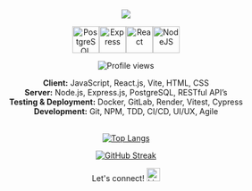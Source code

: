 <h1></h1>
<p align="center">
  <a href="https://github.com/DenverCoder1/readme-typing-svg">
  <img src="https://readme-typing-svg.herokuapp.com?lines=Hi+I'm+Scott.;I'm+a+full+stack+developer;Based+in+Seattle,+WA&center=true&width=500&height=75">
  
  </a>
</p>

<div align="center">

[<img src="https://raw.githubusercontent.com/danielcranney/readme-generator/main/public/icons/skills/postgresql-colored.svg" width="48" height="48" alt="PostgreSQL" />](https://www.postgresql.org/)[<img src="https://raw.githubusercontent.com/danielcranney/readme-generator/main/public/icons/skills/express-colored.svg" width="48" height="48" alt="Express" />](https://expressjs.com/)[<img src="https://raw.githubusercontent.com/danielcranney/readme-generator/main/public/icons/skills/react-colored.svg" width="48" height="48" alt="React" />](https://react.dev/)[<img src="https://raw.githubusercontent.com/danielcranney/readme-generator/main/public/icons/skills/nodejs-colored.svg" width="48" height="48" alt="NodeJS" />](https://nodejs.org/en/)

</div>

<p align="center">
  <img src="https://komarev.com/ghpvc/?username=shannonscotta&style=for-the-badge&color=blue" alt="Profile views" />
</p>


<div align="center">
<strong>Client:</strong> JavaScript, React.js, Vite, HTML, CSS </br>
<strong>Server:</strong> Node.js, Express.js, PostgreSQL, RESTful API’s  </br>
<strong>Testing & Deployment:</strong> Docker, GitLab, Render, Vitest, Cypress </br>
<strong>Development:</strong> Git, NPM, TDD, CI/CD, UI/UX, Agile </br>
</div>
<br>
<div align="center">

[![Top Langs](https://github-readme-stats.vercel.app/api/top-langs/?username=shannonscotta&layout=donut-vertical)](https://github.com/shannonscotta/github-readme-stats)

</div>

<div align="center">

[![GitHub Streak](https://streak-stats.demolab.com?user=shannonscotta&hide_border=true&border_radius=0&card_width=400)](https://git.io/streak-stats)

Let's connect! [<img src="https://raw.githubusercontent.com/danielcranney/readme-generator/main/public/icons/socials/linkedin.svg" width="24" height="24" alt="LinkedIn" />](https://www.linkedin.com/in/shannonscotta)

</div>
